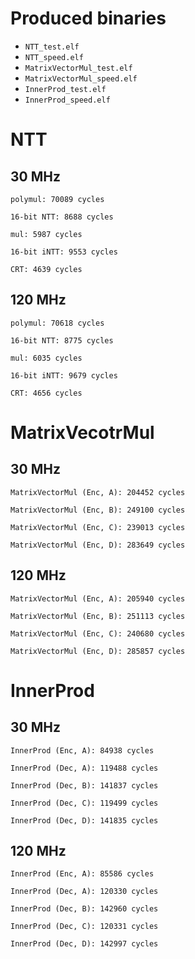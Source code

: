 
# Produced binaries
- `NTT_test.elf`
- `NTT_speed.elf`
- `MatrixVectorMul_test.elf`
- `MatrixVectorMul_speed.elf`
- `InnerProd_test.elf`
- `InnerProd_speed.elf`

# NTT

## 30 MHz
```
polymul: 70089 cycles

16-bit NTT: 8688 cycles

mul: 5987 cycles

16-bit iNTT: 9553 cycles

CRT: 4639 cycles
```

## 120 MHz
```
polymul: 70618 cycles

16-bit NTT: 8775 cycles

mul: 6035 cycles

16-bit iNTT: 9679 cycles

CRT: 4656 cycles
```

# MatrixVecotrMul

## 30 MHz
```
MatrixVectorMul (Enc, A): 204452 cycles

MatrixVectorMul (Enc, B): 249100 cycles

MatrixVectorMul (Enc, C): 239013 cycles

MatrixVectorMul (Enc, D): 283649 cycles
```

## 120 MHz
```
MatrixVectorMul (Enc, A): 205940 cycles

MatrixVectorMul (Enc, B): 251113 cycles

MatrixVectorMul (Enc, C): 240680 cycles

MatrixVectorMul (Enc, D): 285857 cycles
```

# InnerProd

## 30 MHz
```
InnerProd (Enc, A): 84938 cycles

InnerProd (Dec, A): 119488 cycles

InnerProd (Dec, B): 141837 cycles

InnerProd (Dec, C): 119499 cycles

InnerProd (Dec, D): 141835 cycles
```

## 120 MHz
```
InnerProd (Enc, A): 85586 cycles

InnerProd (Dec, A): 120330 cycles

InnerProd (Dec, B): 142960 cycles

InnerProd (Dec, C): 120331 cycles

InnerProd (Dec, D): 142997 cycles
```








